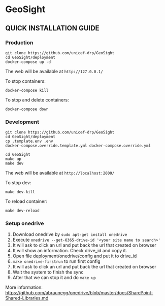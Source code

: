 [//]: # "GeoSight is UNICEF's geospatial web-based business intelligence platform."
[//]: # 
[//]: # "Contact : geosight-no-reply@unicef.org"
[//]: # 
[//]: # ".. note:: This program is free software; you can redistribute it and/or modify"
[//]: # "    it under the terms of the GNU Affero General Public License as published by"
[//]: # "    the Free Software Foundation; either version 3 of the License, or"
[//]: # "    (at your option) any later version."
[//]: # 
[//]: # "__author__ = 'irwan@kartoza.com'"
[//]: # "__date__ = '13/06/2023'"
[//]: # "__copyright__ = ('Copyright 2023, Unicef')"
[//]: # "__copyright__ = ('Copyright 2023, Unicef')"

# GeoSight

## QUICK INSTALLATION GUIDE

### Production

```
git clone https://github.com/unicef-drp/GeoSight
cd GeoSight/deployment
docker-compose up -d
```

The web will be available at `http://127.0.0.1/`

To stop containers:

```
docker-compose kill
```

To stop and delete containers:

```
docker-compose down
```

### Development

```
git clone https://github.com/unicef-drp/GeoSight
cd GeoSight/deployment
cp .template.env .env
docker-compose.override.template.yml docker-compose.override.yml

cd GeoSight
make up
make dev
```

The web will be available at `http://localhost:2000/`

To stop dev:

```
make dev-kill
```

To reload container:

```
make dev-reload
```

### Setup onedrive

1. Download onedrive by `sudo apt-get install onedrive`
2. Execute `onedrive --get-O365-drive-id '<your site name to search>'`
3. It will ask to click an url and put back the url that created on browser
4. It will show an information. Check drive_id and copy it.
5. Open file deployment/onedrive/config and put it to drive_id
6. `make onedrive-firstrun` to run first config
7. It will ask to click an url and put back the url that created on browser
8. Wait the system to finish the sync
9. After that we can stop it and do `make up`

More information:
https://github.com/abraunegg/onedrive/blob/master/docs/SharePoint-Shared-Libraries.md